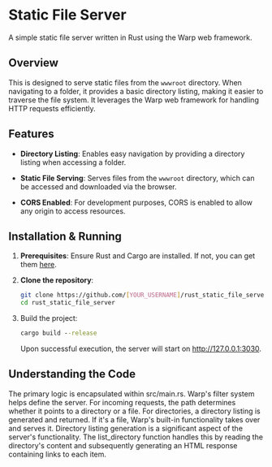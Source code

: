 # Static File Server

A simple static file server written in Rust using the Warp web framework.

## Overview

This is designed to serve static files from the `wwwroot` directory. When navigating to a folder, it provides a basic directory listing, making it easier to traverse the file system. 
It leverages the Warp web framework for handling HTTP requests efficiently.

## Features

- **Directory Listing**: Enables easy navigation by providing a directory listing when accessing a folder.
  
- **Static File Serving**: Serves files from the `wwwroot` directory, which can be accessed and downloaded via the browser.

- **CORS Enabled**: For development purposes, CORS is enabled to allow any origin to access resources.

## Installation & Running

1. **Prerequisites**: Ensure Rust and Cargo are installed. If not, you can get them [here](https://rustup.rs/).

2. **Clone the repository**:
   ```bash
   git clone https://github.com/[YOUR_USERNAME]/rust_static_file_server.git
   cd rust_static_file_server

3. Build the project:
   ```cmd
   cargo build --release
   ```

   Upon successful execution, the server will start on http://127.0.0.1:3030.

## Understanding the Code
The primary logic is encapsulated within src/main.rs. Warp's filter system helps define the server. For incoming requests, the path determines whether it points to a directory or a file. For directories, a directory listing is generated and returned. If it's a file, Warp's built-in functionality takes over and serves it.
Directory listing generation is a significant aspect of the server's functionality. The list_directory function handles this by reading the directory's content and subsequently generating an HTML response containing links to each item.
